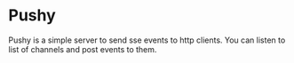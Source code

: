 # Pushy

Pushy is a simple server to send sse events to http clients. You can listen to list of channels and post events to them.
